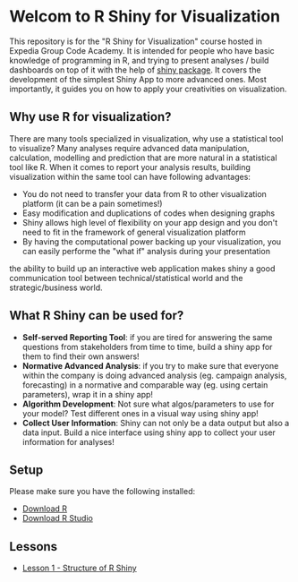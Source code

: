 # Welcom to R Shiny for Visualization

This repository is for the "R Shiny for Visualization" course hosted in Expedia Group Code Academy. It is intended for people who have basic knowledge of programming in R, and trying to present analyses / build dashboards on top of it with the help of [shiny package](https://shiny.rstudio.com). It covers the development of the simplest Shiny App to more advanced ones. Most importantly, it guides you on how to apply your creativities on visualization.

## Why use R for visualization?

There are many tools specialized in visualization, why use a statistical tool to visualize? Many analyses require advanced data manipulation, calculation, modelling and prediction that are more natural in a statistical tool like R. When it comes to report your analysis results, building visualization within the same tool can have following advantages:

* You do not need to transfer your data from R to other visualization platform (it can be a pain sometimes!)
* Easy modification and duplications of codes when designing graphs
* Shiny allows high level of flexibility on your app design and you don't need to fit in the framework of general visualization platform
* By having the computational power backing up your visualization, you can easily performe the "what if" analysis during your presentation

the ability to build up an interactive web application makes shiny a good communication tool between technical/statistical world and the strategic/business world.

## What R Shiny can be used for?

* __Self-served Reporting Tool__: if you are tired for answering the same questions from stakeholders from time to time, build a shiny app for them to find their own answers!
* __Normative Advanced Analysis__: if you try to make sure that everyone within the company is doing advanced analysis (eg. campaign analysis, forecasting) in a normative and comparable way (eg. using certain parameters), wrap it in a shiny app!
* __Algorithm Development__: Not sure what algos/parameters to use for your model? Test different ones in a visual way using shiny app!
* __Collect User Information__: Shiny can not only be a data output but also a data input. Build a nice interface using shiny app to collect your user information for analyses!


## Setup
Please make sure you have the following installed:

* [Download R](https://www.r-project.org)
* [Download R Studio](https://www.rstudio.com)

## Lessons

* [Lesson 1 - Structure of R Shiny](lesson1.md)


